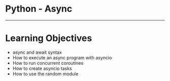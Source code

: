 # Python - Async
---
# Learning Objectives
- async and await syntax
- How to execute an async program with asyncio
- How to run concurrent coroutines
- How to create asyncio tasks
- How to use the random module
